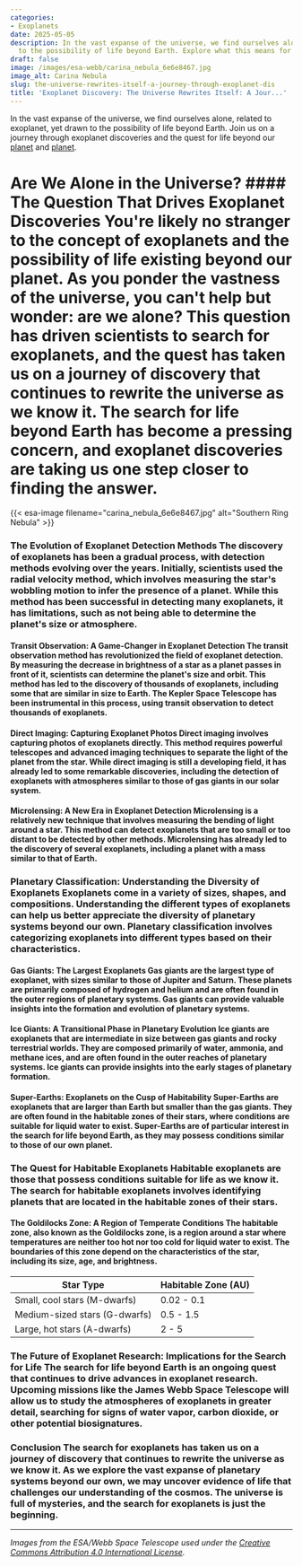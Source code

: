 ```yaml
---
categories:
- Exoplanets
date: 2025-05-05
description: In the vast expanse of the universe, we find ourselves alone, yet drawn
  to the possibility of life beyond Earth. Explore what this means for alien life.
draft: false
image: /images/esa-webb/carina_nebula_6e6e8467.jpg
image_alt: Carina Nebula
slug: the-universe-rewrites-itself-a-journey-through-exoplanet-dis
title: 'Exoplanet Discovery: The Universe Rewrites Itself: A Jour...'
---
```


In the vast expanse of the universe, we find ourselves alone, related to exoplanet, yet drawn to the possibility of life beyond Earth. Join us on a journey through exoplanet discoveries and the quest for life beyond our [planet](/blog/habitable-zones-and-the-search-for-life-beyond-our-planet/solar-system/) and [planet](/blog/[exoplanets](/blog/exoplanets-and-the-search-for-life-beyond-our-solar-system/solar-system/)-and-the-search-for-life-beyond-earth/).

# Are We Alone in the Universe? #### The Question That Drives Exoplanet Discoveries You're likely no stranger to the concept of exoplanets and the possibility of life existing beyond our planet. As you ponder the vastness of the universe, you can't help but wonder: are we alone? This question has driven scientists to search for exoplanets, and the quest has taken us on a journey of discovery that continues to rewrite the universe as we know it. The search for life beyond Earth has become a pressing concern, and exoplanet discoveries are taking us one step closer to finding the answer.
{{< esa-image filename="carina_nebula_6e6e8467.jpg" alt="Southern Ring Nebula" >}}



 ### The Evolution of Exoplanet Detection Methods The discovery of exoplanets has been a gradual process, with detection methods evolving over the years. Initially, scientists used the radial velocity method, which involves measuring the star's wobbling motion to infer the presence of a planet. While this method has been successful in detecting many exoplanets, it has limitations, such as not being able to determine the planet's size or atmosphere.

 #### Transit Observation: A Game-Changer in Exoplanet Detection The transit observation method has revolutionized the field of exoplanet detection. By measuring the decrease in brightness of a star as a planet passes in front of it, scientists can determine the planet's size and orbit. This method has led to the discovery of thousands of exoplanets, including some that are similar in size to Earth. The Kepler Space Telescope has been instrumental in this process, using transit observation to detect thousands of exoplanets.

 #### Direct Imaging: Capturing Exoplanet Photos Direct imaging involves capturing photos of exoplanets directly. This method requires powerful telescopes and advanced imaging techniques to separate the light of the planet from the star. While direct imaging is still a developing field, it has already led to some remarkable discoveries, including the detection of exoplanets with atmospheres similar to those of gas giants in our solar system.

 #### Microlensing: A New Era in Exoplanet Detection Microlensing is a relatively new technique that involves measuring the bending of light around a star. This method can detect exoplanets that are too small or too distant to be detected by other methods. Microlensing has already led to the discovery of several exoplanets, including a planet with a mass similar to that of Earth.

 ### Planetary Classification: Understanding the Diversity of Exoplanets Exoplanets come in a variety of sizes, shapes, and compositions. Understanding the different types of exoplanets can help us better appreciate the diversity of planetary systems beyond our own. Planetary classification involves categorizing exoplanets into different types based on their characteristics.

 #### Gas Giants: The Largest Exoplanets Gas giants are the largest type of exoplanet, with sizes similar to those of Jupiter and Saturn. These planets are primarily composed of hydrogen and helium and are often found in the outer regions of planetary systems. Gas giants can provide valuable insights into the formation and evolution of planetary systems.

 #### Ice Giants: A Transitional Phase in Planetary Evolution Ice giants are exoplanets that are intermediate in size between gas giants and rocky terrestrial worlds. They are composed primarily of water, ammonia, and methane ices, and are often found in the outer reaches of planetary systems. Ice giants can provide insights into the early stages of planetary formation.

 #### Super-Earths: Exoplanets on the Cusp of Habitability Super-Earths are exoplanets that are larger than Earth but smaller than the gas giants. They are often found in the habitable zones of their stars, where conditions are suitable for liquid water to exist. Super-Earths are of particular interest in the search for life beyond Earth, as they may possess conditions similar to those of our own planet.

 ### The Quest for Habitable Exoplanets Habitable exoplanets are those that possess conditions suitable for life as we know it. The search for habitable exoplanets involves identifying planets that are located in the habitable zones of their stars.

 #### The Goldilocks Zone: A Region of Temperate Conditions The habitable zone, also known as the Goldilocks zone, is a region around a star where temperatures are neither too hot nor too cold for liquid water to exist. The boundaries of this zone depend on the characteristics of the star, including its size, age, and brightness.

 | Star Type | Habitable Zone (AU) |
| --- | --- |
| Small, cool stars (M-dwarfs) | 0.02 - 0.1 |
| Medium-sized stars (G-dwarfs) | 0.5 - 1.5 |
| Large, hot stars (A-dwarfs) | 2 - 5 | #### Planetary Characteristics: regarding exoplanet, A Complex Dance of Habitable Conditions Habitability depends not only on the location of a planet in the habitable zone but also on its internal and external characteristics. A planet's atmospheric composition, magnetic field, tectonic activity, regarding exoplanet, and gravitational interactions with neighboring bodies can all impact its habitability.

 ### The Future of Exoplanet Research: Implications for the Search for Life The search for life beyond Earth is an ongoing quest that continues to drive advances in exoplanet research. Upcoming missions like the James Webb Space Telescope will allow us to study the atmospheres of exoplanets in greater detail, searching for signs of water vapor, carbon dioxide, or other potential biosignatures.

 ### Conclusion The search for exoplanets has taken us on a journey of discovery that continues to rewrite the universe as we know it. As we explore the vast expanse of planetary systems beyond our own, we may uncover evidence of life that challenges our understanding of the cosmos. The universe is full of mysteries, and the search for exoplanets is just the beginning.

---

*Images from the ESA/Webb Space Telescope used under the [Creative Commons Attribution 4.0 International License](https://creativecommons.org/licenses/by/4.0).*